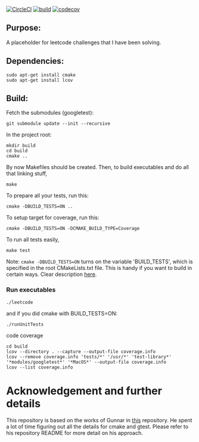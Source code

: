 [![CircleCI](https://circleci.com/gh/eriktuantran/leetcode/tree/main.svg?style=shield)](https://app.circleci.com/pipelines/github/eriktuantran/leetcode)
[![build](https://github.com/eriktuantran/leetcode/actions/workflows/main.yml/badge.svg)](https://github.com/eriktuantran/leetcode/actions)
[![codecov](https://codecov.io/gh/eriktuantran/leetcode/branch/main/graph/badge.svg?token=081P9ZNPMT)](https://codecov.io/gh/eriktuantran/leetcode)

## Purpose:

A placeholder for leetcode challenges that I have been solving.

## Dependencies:

    sudo apt-get install cmake
    sudo apt-get install lcov

## Build:

Fetch the submodules (googletest):

    git submodule update --init --recursive

In the project root:

    mkdir build
    cd build
    cmake ..

By now Makefiles should be created.
Then, to build executables and do all that linking stuff,

    make

To prepare all your tests, run this:

    cmake -DBUILD_TESTS=ON ..

To setup target for coverage, run this:

    cmake -DBUILD_TESTS=ON -DCMAKE_BUILD_TYPE=Coverage

To run all tests easily,

    make test

Note: `cmake -DBUILD_TESTS=ON` turns on the variable 'BUILD_TESTS', which is specified in the root
CMakeLists.txt file. This is handy if you want to build in certain ways. Clear
description
[here](http://stackoverflow.com/questions/5998186/cmake-adding-command-line-options).

### Run executables

    ./leetcode

and if you did cmake with BUILD_TESTS=ON:

    ./runUnitTests

code coverage

    cd build
    lcov --directory . --capture --output-file coverage.info
    lcov --remove coverage.info 'tests/*' '/usr/*' 'test-library*' '*modules/googletest*' '*MacOS*' --output-file coverage.info
    lcov --list coverage.info

# Acknowledgement and further details

This repository is based on the works of Gunnar in [this](https://github.com/grvlbit/travis-gtest-cmake-example) repository. He spent a lot of time figuring out all the details for cmake and gtest. Please refer to his repository README for more detail on his approach.
